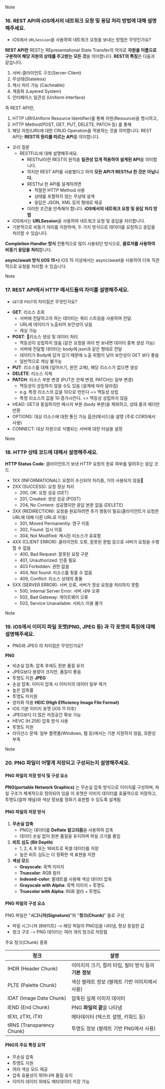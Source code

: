 > [!note]
> ### 16. REST API와 iOS에서의 네트워크 요청 및 응답 처리 방법에 대해 설명해주세요.
> - iOS에서 `URLSession`을 사용하여 네트워크 요청을 보내는 방법은 무엇인가요?

**REST API란**
REST는 REpresentational State Transfer의 약자로 **자원을 이름으로 구분하여 해당 자원의 상태를 주고받는 모든 것**을 의미합니다.
**REST의 특징**은 다음과 같습니다.
1. 서버-클라이언트 구조(Server-Client)
2. 무상태(Stateless)
3. 캐시 처리 가능 (Cacheable)
4. 계층화 (Layered System)
5. 인터페이스 일관성 (Uniform Interface)

즉 REST API란, 
1. HTTP URI(Uniform Resource Identifier)를 통해 자원(Resource)을 명시하고,
2. HTTP Method(POST, GET, PUT, DELETE, PATCH 등) 를 통해
3. 해당 자원(URI)에 대한 CRUD Operation을 적용하는 것을 의미합니다.
REST API는 **REST의 원리를 따르는 API**를 의미합니다.
- 꼬리 질문
	- RESTFUL에 대해 설명해주세요.
		- RESTful이란 REST의 원칙을 **일관성 있게 적용하여 설계된 API**를 의미합니다.
		- 하지만 REST API를 사용했다고 하여 **모든 API가  RESTful 한 것은 아닙니다.**
		- RESTful 한 API를 설계하려면 
			- 적절한 HTTP Method 사용
			- 상태를 포함하지 않는 무상태 설계
			- 응답은 JSON, XML 등의 형태로 제공
		- 이러한 조건을 만족해야 합니다.
**iOS에서의 네트워크 요청 및 응답 처리 방법**
- iOS에서는 **URLSession**을 사용하여 네트워크 요청 및 응답을 처리합니다.
- 기본적으로 비동기 처리를 지원하며, 두 가지 방식으로 데이터를 요청하고 응답을 처리할 수 있습니다.

**Completion Handler 방식**
전통적으로 많이 사용되던 방식으로, **클로저를 사용하여 비동기 응답을 처리**합니다.

**async/await 방식 (iOS 15+)**
iOS 15 이상에서는 async/await을 사용하여 더욱 직관적으로 요청을 처리할 수 있습니다.

> [!note]
> ### 17. REST API에서 HTTP 메서드들의 차이를 설명해주세요.
> - `GET`과 `POST`의 차이점은 무엇인가요?

- **GET**: 리소스 조회
	- 서버에 전달하고자 하는 데이터는 쿼리 스트링을 사용하여 전달.
	- URL에 데이터가 노출되어 보안성이 낮음
	- 캐싱 가능
- **POST**: 리소스 생성 및 데이터 처리
	- 멱등성이 성립하지 않음 (같은 요청을 여러 번 보내면 데이터 중복 생성 가능)
	- 서버에 전달할 데이터는 body에 json과 같은 형태로 전달
	- 데이터가 Body에 담겨 있기 때문에 노출 위험이 낮아 보안성이 GET 보다 좋음
	- 일반적으로 캐싱 불가능
- **PUT**: 리소스를 대체 (덮어쓰기, 완전 교체), 해당 리소스가 없으면 생성
- **DELETE**: 리소스 삭제
- **PATCH**: 리소스 부분 변경 (PUT은 전체 변경, PATCH는 일부 변경)
	- 멱등성이 성립하지 않을 수도 있음 (설계에 따라 달라짐)
	- e.g. 특정 리소스의 값을 10으로 만든다 => 멱등성 성립
	- 특정 리소스의 값을 10 증가시킨다. => 멱등성 성립하지 않음
- HEAD: GET과 동일하지만 메시지 부분 (body 부분)을 제외하고, 상태 줄과 헤더만 반환
- OPTIONS: 대상 리소스에 대한 통신 가능 옵션(메서드)을 설명 (주로 CORS에서 사용)
- CONNECT: 대상 자원으로 식별되는 서버에 대한 터널을 설정

> [!note]
> ### 18. HTTP 상태 코드에 대해서 설명해주세요.

**HTTP Status Code**: 클라이언트가 보낸 HTTP 요청의 완료 여부를 알려주는 응답 코드
- 1XX (INFORMATIONAL): 요청이 수신되어 처리중, 거의 사용되지 않음
- 2XX (SUCCESS): 요청 정상 처리
	- 200, OK: 요청 성공 (GET)
	- 201, Created: 생성 성공 (POST)
	- 204, No Content: 성공했지만 응답 본문 없음 (DELETE)
- 3XX (REDIRECTION): 요청을 완료하려면 추가 행동이 필요(클라이언트가 요청한 URL에 대해 다른 URL로 이동)
	- 301, Moved Permanently: 영구 이동
	- 302, Found: 임시 이동
	- 304, Not Modified: 캐시된 리소스가 유효함
- 4XX (CLIENT ERROR): 클라이언트 오류, 잘못된 문법 등으로 서버가 요청을 수행할 수 없음
	- 400, Bad Request: 잘못된 요청 구문
	- 401, Unauthorized: 인증 필요
	- 403 Forbidden: 권한 없음
	- 404, Not found: 리소스를 찾을 수 없음
	- 409, Conflict: 리소스 상태의 충돌
- 5XX (SERVER ERROR): 서버 오류, 서버가 정상 요청을 처리하지 못함
	- 500, Internal Server Error: 서버 내부 오류
	- 502, Bad Gateway: 게이트웨이 오류
	- 503, Service Unavailable: 서비스 이용 불가

> [!note]
> ### 19. iOS에서 이미지 파일 포맷(PNG, JPEG 등) 과 각 포맷의 특징에 대해 설명해주세요.
> - PNG와 JPEG 의 차이점은 무엇인가요?

**PNG**
- 비손실 압축: 압축 후에도 원본 품질 유지
- JPEG보다 용량이 크지만, 품질이 좋음
- 투명도 지원
**JPEG**
- 손실 압축: 이미지 압축 시 이미지의 데이터 일부 제거
- 높은 압축률
- 투명도 미지원
- 양자화 적용
**HEIC (High Efficiency Image File Format)**
- iOS 기본 이미지 포맷 (iOS 11 이후)
- JPEG보다 더 많은 저장공간 확보 가능
- HEVC (H.256) 압축 방식 사용
- 투명도 지원
- 라이선스 문제: 일부 플랫폼(Windows, 웹 등)에서는 기본 지원하지 않음, 호환성 부족

> [!note]
> ### 20. PNG 파일이 어떻게 저장되고 구성되는지 설명해주세요.

#### PNG 파일의 저장 방식 및 구성 요소
**PNG(portable Network Graphics)** 는 무손실 압축 방식으로 이미지를 구성하며, 파일 구조가 체계적으로 정의되어 있음
이 포맷은 이미지 데이터를 효율적으로 저장하고, 투명도(알파 채널)와 색상 정보를 정화기 표현할 수 있도록 설계됨

#### PNG 파일의 저장 방식
1. **무손실 압축**
	- PNG는 데이터를 **Deflate 알고리즘**을 사용하여 압축
	- 데이터 손실 없이 원본 품질을 유지하며 파일 크기를 줄임
2. **비트 심도 (Bit Depth)**
	- 1, 2, 4, 8 또는 16비트로 픽셀 데이터를 저장
	- 높은 비트 심도는 더 정확한 색 표현을 지원
3. **색상 모드**
	- **Grayscale**: 흑백 이미지
	- **Truecolor**: RGB 컬러
	- **Indexed-color**: 팔레트를 사용해 색상 데이터 압축
	- **Grayscale with Alpha**: 흑백 이미지 + 투명도
	- **Truecolor with Alpha**: RGB 컬러 + 투명도
#### PNG 파일의 구성 요소
PNG 파일은 "**시그니처(Signature)**"와 "**청크(Chunk)**" 들로 구성
- 파일 시그니처 (8바이트) -> 해당 파일이 PNG임을 나타냄, 항상 동일한 값
- 청크 구조 -> PNG 데이터는 여러 개의 청크로 저장됨

주요 청크(Chunk) 종류

| 청크                        | 설명                                 |
| ------------------------- | ---------------------------------- |
| IHDR (Header Chunk)       | 이미지의 크기, 컬러 타입, 필터 방식 등의 **기본 정보** |
| PLTE (Palette Chunk)      | 색상 팔레트 정보 (팔레트 기반 이미지에서 사용)        |
| IDAT (Image Data Chunk)   | 압축된 실제 이미지 데이터                     |
| IEND (End Chunk)          | PNG **파일의 끝**을 나타냄                 |
| tEXt, zTXt, iTXt          | 메타데이터 (텍스트 설명, 키워드 등)              |
| tRNS (Transparency Chunk) | 투명도 정보 (팔레트 기반 PNG에서 사용)           |
#### PNG의 주요 특징 요약
- 무손실 압축
- 투명도 지원
- 여러 색상 모드 제공
- 압축 효율성이 뛰어나며 품질 유지
- 이미지 데이터 외에도 메타데이터 저장 가능